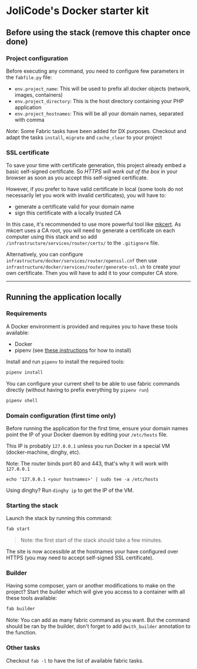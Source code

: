 # JoliCode's Docker starter kit

## Before using the stack (remove this chapter once done)

### Project configuration

Before executing any command, you need to configure few parameters in the
`fabfile.py` file:

* `env.project_name`: This will be used to prefix all docker objects (network,
 images, containers)
* `env.project_directory`: This is the host directory containing your PHP
  application
* `env.project_hostnames`: This will be all your domain names, separated with comma

*Note*: Some Fabric tasks have been added for DX purposes. Checkout and adapt
the tasks `install`, `migrate` and `cache_clear` to your project

### SSL certificate

To save your time with certificate generation, this project already embed a
basic self-signed certificate. So *HTTPS will work out of the box* in your browser
as soon as you accept this self-signed certificate.

However, if you prefer to have valid certificate in local (some tools do not
necessarily let you work with invalid certificates), you will have to:
- generate a certificate valid for your domain name
- sign this certificate with a locally trusted CA

In this case, it's recommended to use more powerful tool like [mkcert](https://github.com/FiloSottile/mkcert).
As mkcert uses a CA root, you will need to generate a certificate on each computer
using this stack and so add `/infrastructure/services/router/certs/` to the
`.gitignore` file.

Alternatively, you can configure
`infrastructure/docker/services/router/openssl.cnf` then use
`infrastructure/docker/services/router/generate-ssl.sh` to create your own
certificate. Then you will have to add it to your computer CA store.

---

## Running the application locally

### Requirements

A Docker environment is provided and requires you to have these tools available:

 * Docker
 * pipenv (see [these instructions](https://pipenv.readthedocs.io/en/latest/install/) for how to install)

Install and run `pipenv` to install the required tools:

```bash
pipenv install
```

You can configure your current shell to be able to use fabric commands directly
(without having to prefix everything by `pipenv run`)

```bash
pipenv shell
```

### Domain configuration (first time only)

Before running the application for the first time, ensure your domain names
point the IP of your Docker daemon by editing your `/etc/hosts` file.

This IP is probably `127.0.0.1` unless you run Docker in a special VM (docker-machine, dinghy, etc).

Note: The router binds port 80 and 443, that's why it will work with `127.0.0.1`

```
echo '127.0.0.1 <your hostnames>' | sudo tee -a /etc/hosts
```

Using dinghy? Run `dinghy ip` to get the IP of the VM.

### Starting the stack

Launch the stack by running this command:

```bash
fab start
```

> Note: the first start of the stack should take a few minutes.

The site is now accessible at the hostnames your have configured over HTTPS
(you may need to accept self-signed SSL certificate).

### Builder

Having some composer, yarn or another modifications to make on the project?
Start the builder which will give you access to a container with all these
tools available:

```bash
fab builder
```

Note: You can add as many fabric command as you want. But the command should be
ran by the builder, don't forget to add `@with_builder` annotation to the
function.

### Other tasks

Checkout `fab -l` to have the list of available fabric tasks.
